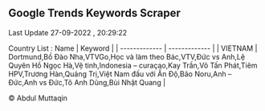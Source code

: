 

## Google Trends Keywords Scraper 
 
Last Update 27-09-2022 , 20:29:22

Country List :
 Name  | Keyword |
| ------------- | ------------- |
| VIETNAM | Dortmund,Bồ Đào Nha,VTVGo,Học và làm theo Bác,VTV,Đức vs Anh,Lệ Quyên Hồ Ngọc Hà,Vệ tinh,Indonesia – curaçao,Kay Trần,Võ Tấn Phát,Tiêm HPV,Trương Hàn,Quảng Trị,Việt Nam đấu với Ấn Độ,Bão Noru,Anh – Đức,Anh vs Đức,Tô Anh Dũng,Bùi Nhật Quang |



© Abdul Muttaqin 
